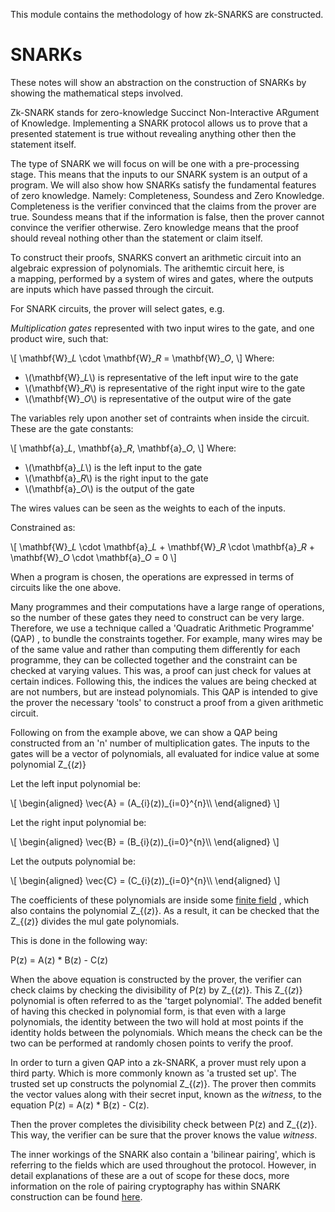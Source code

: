 This module contains the methodology of how
zk-SNARKS are constructed.

SNARKs
=====
These notes will 
show an abstraction on the construction 
of SNARKs by showing the mathematical 
steps involved. 

Zk-SNARK stands for zero-knowledge 
Succinct Non-Interactive ARgument of
Knowledge. Implementing a SNARK 
protocol allows us to prove that a
presented statement is true without
revealing anything other then the 
statement itself. 

The type of SNARK we will focus on
will be one with a pre-processing 
stage. This means that the inputs 
to our SNARK system is an output
of a program. We will also show 
how SNARKs satisfy the fundamental
features of zero knowledge. Namely:
Completeness, Soundess and Zero 
Knowledge. Completeness is the
verifier convinced that the claims
from the prover are true. Soundess
means that if the information is 
false, then the prover cannot 
convince the verifier otherwise.
Zero knowledge means that the 
proof should reveal nothing 
other than the statement or 
claim itself.

To construct their proofs, SNARKS
convert an arithmetic circuit into
an algebraic expression of polynomials. 
The arithemtic circuit here, is  
a mapping, performed by a system of 
wires and gates, where the outputs 
are inputs which have passed through 
the circuit. 

For SNARK circuits, the prover will 
select gates, 
e.g. 

*Multiplication gates* represented 
with two input wires to the gate, 
and one product wire, such that:

\\[
\mathbf{W}\_*L* \cdot \mathbf{W}\_*R* = \mathbf{W}\_*O*,
\\]
Where:

* \\(\mathbf{W}\_*L*\\) is representative of the left input wire to the gate
* \\(\mathbf{W}\_*R*\\) is representative of the right input wire to the gate
* \\(\mathbf{W}\_*O*\\) is representative of the output wire of the gate

The variables rely upon another 
set of contraints when inside 
the circuit. These are the gate 
constants:


\\[
\mathbf{a}\_*L*, \mathbf{a}\_*R*, \mathbf{a}\_*O*,
\\]
Where:

* \\(\mathbf{a}\_*L*\\) is the left input to the gate 
* \\(\mathbf{a}\_*R*\\) is the right input to the gate
* \\(\mathbf{a}\_*O*\\) is the output of the gate

The wires values can be seen as 
the weights to each of the inputs.

Constrained as:

\\[
\mathbf{W}\_*L* \cdot \mathbf{a}\_*L* +
\mathbf{W}\_*R* \cdot \mathbf{a}\_*R* +
\mathbf{W}\_*O* \cdot \mathbf{a}\_*O* =
0
\\]

When a program is chosen, the operations 
are expressed in terms of circuits like
the one above. 

Many programmes and their computations
have a large range of operations,
so the number of these gates they 
need to construct can be very 
large. Therefore, we use a 
technique called a 'Quadratic 
Arithmetic Programme' (QAP)
, to bundle the constraints
together. For example, 
many wires may be of the same
value and rather than 
computing them differently 
for each programme, they can 
be collected together and 
the constraint can be 
checked at varying values. 
This was, a proof can just 
check for values at certain 
indices. Following this, the 
indices the values are being
checked at are not numbers, 
but are instead polynomials.
This QAP is intended to give 
the prover the necessary 'tools'
to construct a proof from a 
given arithmetic circuit.  

Following on from the example
above, we can show a QAP being
constructed from an 'n' number 
of multiplication gates. The 
inputs to the gates will be 
a vector of polynomials, all 
evaluated for indice value at
some polynomial Z\_{(*z*)}

Let the left input polynomial be: 

\\[
\begin{aligned}
\vec{A} = (A\_{i}(z))\_{i=0}^{n}\\\\
\end{aligned}
\\]

Let the right input polynomial be: 

\\\[
\begin{aligned}
\vec{B} = (B\_{i}(z))\_{i=0}^{n}\\\\ 
\end{aligned}
\\]

Let the outputs polynomial be: 

\\[
\begin{aligned}
\vec{C} = (C\_{i}(z))\_{i=0}^{n}\\\\ 
\end{aligned}
\\]

The coefficients of these
polynomials are inside 
some [finite field][finite_field]
, which also contains the 
polynomial Z\_{(*z*)}.
As a result, it can be checked
that the Z\_{(*z*)} divides
the mul gate polynomials.


This is done in the following 
way:

P(z) = A(z) * B(z) - C(z)

When the above equation is 
constructed by the prover,
the verifier can check claims
by checking the divisibility 
of P(z) by Z\_{(*z*)}. This 
Z\_{(*z*)} polynomial is 
often referred to as the 
'target polynomial'. The 
added benefit of having this
checked in polynomial form, 
is that even with a large 
polynomials, the identity
between the two will hold 
at most points if the identity
holds between the polynomials. 
Which means the check can be 
the two can be performed at
randomly chosen points to 
verify the proof.

In order to turn a given QAP
into a zk-SNARK, a prover must 
rely upon a third party. Which 
is more commonly known as 'a 
trusted set up'. The trusted
set up constructs the polynomial
Z\_{(*z*)}. The prover then 
commits the vector values along 
with their secret input, known as 
the *witness*, to the equation
P(z) = A(z) * B(z) - C(z).

Then the prover completes the 
divisibility check between P(z)
and Z\_{(*z*)}. This way, the
verifier can be sure that the 
prover knows the value *witness*. 

The inner workings of the SNARK
also contain a 'bilinear pairing', 
which is referring to the fields 
which are used throughout the 
protocol. However, in detail 
explanations of these are a out 
of scope for these docs, more 
information on the role of pairing
cryptography has within SNARK 
construction can be found [here][pairings]. 










[finite_field]: https://web.stanford.edu/class/ee392d/Chap7.pdf
[pairings]:https://eprint.iacr.org/2016/260.pdf











